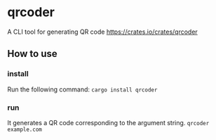 # qrcoder

A CLI tool for generating QR code
https://crates.io/crates/qrcoder

## How to use

### install

Run the following command:
`cargo install qrcoder`

### run

It generates a QR code corresponding to the argument string.
`qrcoder example.com`
